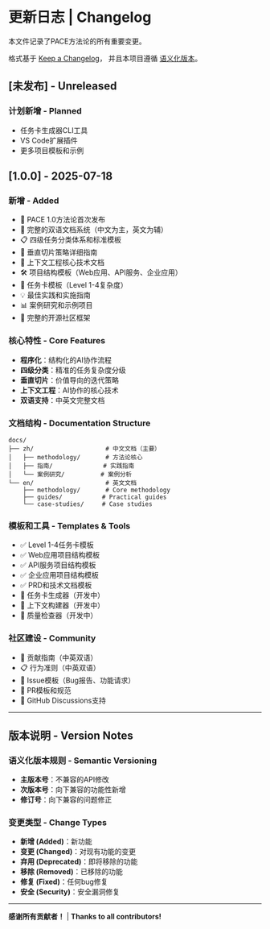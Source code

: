 # 更新日志 | Changelog

本文件记录了PACE方法论的所有重要变更。

格式基于 [Keep a Changelog](https://keepachangelog.com/zh-CN/1.0.0/)，
并且本项目遵循 [语义化版本](https://semver.org/lang/zh-CN/)。

## [未发布] - Unreleased

### 计划新增 - Planned
- 任务卡生成器CLI工具
- VS Code扩展插件
- 更多项目模板和示例

## [1.0.0] - 2025-07-18

### 新增 - Added
- 🎉 PACE 1.0方法论首次发布
- 📖 完整的双语文档系统（中文为主，英文为辅）
- 📋 四级任务分类体系和标准模板
- 🔄 垂直切片策略详细指南
- 📖 上下文工程核心技术文档
- 🛠️ 项目结构模板（Web应用、API服务、企业应用）
- 📝 任务卡模板（Level 1-4复杂度）
- 💡 最佳实践和实施指南
- 📊 案例研究和示例项目
- 🤝 完整的开源社区框架

### 核心特性 - Core Features
- **程序化**：结构化的AI协作流程
- **四级分类**：精准的任务复杂度分级
- **垂直切片**：价值导向的迭代策略
- **上下文工程**：AI协作的核心技术
- **双语支持**：中英文完整文档

### 文档结构 - Documentation Structure
```
docs/
├── zh/                    # 中文文档（主要）
│   ├── methodology/       # 方法论核心
│   ├── 指南/              # 实践指南
│   └── 案例研究/          # 案例分析
└── en/                    # 英文文档
    ├── methodology/       # Core methodology
    ├── guides/           # Practical guides
    └── case-studies/     # Case studies
```

### 模板和工具 - Templates & Tools
- ✅ Level 1-4任务卡模板
- ✅ Web应用项目结构模板
- ✅ API服务项目结构模板
- ✅ 企业应用项目结构模板
- ✅ PRD和技术文档模板
- 🔄 任务卡生成器（开发中）
- 🔄 上下文构建器（开发中）
- 🔄 质量检查器（开发中）

### 社区建设 - Community
- 📝 贡献指南（中英双语）
- 📋 行为准则（中英双语）
- 🐛 Issue模板（Bug报告、功能请求）
- 🔄 PR模板和规范
- 💬 GitHub Discussions支持

---

## 版本说明 - Version Notes

### 语义化版本规则 - Semantic Versioning
- **主版本号**：不兼容的API修改
- **次版本号**：向下兼容的功能性新增
- **修订号**：向下兼容的问题修正

### 变更类型 - Change Types
- **新增 (Added)**：新功能
- **变更 (Changed)**：对现有功能的变更
- **弃用 (Deprecated)**：即将移除的功能
- **移除 (Removed)**：已移除的功能
- **修复 (Fixed)**：任何bug修复
- **安全 (Security)**：安全漏洞修复

---

**感谢所有贡献者！** | **Thanks to all contributors!**
